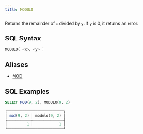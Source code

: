 ```yaml
---
title: MODULO
---
```


Returns the remainder of `x` divided by `y`. If `y` is 0, it returns an error.

## SQL Syntax

```sql
MODULO( <x>, <y> )
```

## Aliases

- [MOD](mod.md)

## SQL Examples

```sql
SELECT MOD(9, 2), MODULO(9, 2);

┌──────────────────────────┐
│ mod(9, 2) │ modulo(9, 2) │
├───────────┼──────────────┤
│         1 │            1 │
└──────────────────────────┘
```